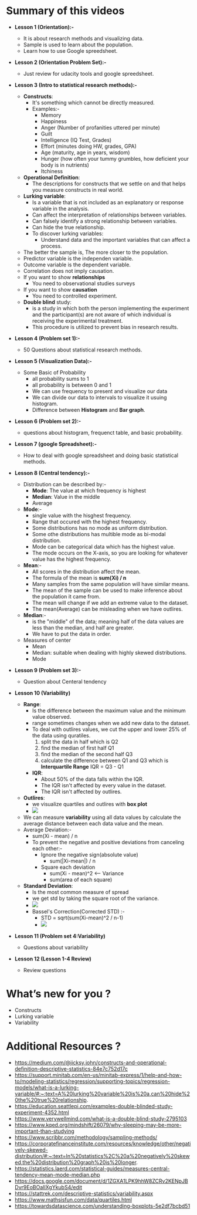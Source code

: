 # Summary of this videos

   - **Lesson 1 (Orientation):-**
        - It is about research methods and visualizing data.
        - Sample is used to learn about the population.
        - Learn how to use Google spreedsheet.

   - **Lesson 2 (Orientation Problem Set):-**
        - Just review for udacity tools and google spreedsheet.

   - **Lesson 3 (Intro to statistical research methods):-**
        - **Constructs**:
            - It's something which cannot be directly measured.
            - Examples:-
              - Memory
              - Happiness
              - Anger (Number of profanities uttered per minute)
              - Guilt
              - Intelligence (IQ Test, Grades)
              - Effort (minutes doing HW, grades, GPA)
              - Age (maturity, age in years, wisdom)
              - Hunger (how often your tummy grumbles, how deficient your body is in nutrients)
              - Itchiness  
        - **Operational Definition**:
            - The descriptions for constructs that we settle on and that helps you measure constructs in real world.
        - **Lurking variable**:
            - Is a variable that is not included as an explanatory or response variable in the analysis.
            - Can affect the interpretation of relationships between variables. 
            - Can falsely identify a strong relationship between variables.
            - Can hide the true relationship.
            - To discover lurking variables:
              - Understand data and the important variables that can affect a process.    
        - The better the sample is, The more closer to the population.
        - Predictor variable is the independen variable.
        - Outcome variable is the dependent variable.
        - Correlation does not imply causation.
        - If you want to show **relationships** 
          - You need to observational studies surveys
        - If you want to show **causation**
          - You need to controlled experiment.  
        - **Double blind** study:
            - is a study in which both the person implementing the experiment and the participant(s) are not aware of which individual is receiving the experimental treatment.
            - This procedure is utilized to prevent bias in research results.

   - **Lesson 4 (Problem set 1):-**
        - 50 Questions about statistical research methods.

   - **Lesson 5 (Visualization Data):-**   
        - Some Basic of Probability
          - all probability sums to 1
          - all probability is between 0 and 1
          - We can use frequency to present and visualize our data
          - We can divide our data to intervals to visualize it usuing histogram.       
          - Difference between **Histogram** and **Bar graph**.

   - **Lesson 6 (Problem set 2):-**
        - questions about histogram, frequenct table, and basic probability.   
   
   - **Lesson 7 (google Spreadsheet):-**    
        - How to deal with google spreadsheet and doing basic statistical methods.  

   - **Lesson 8 (Central tendency):-** 
        - Distribution can be described by:-
          - **Mode**: The value at which frequency is highest
          - **Median**: Value in the middle
          - Average
        - **Mode**:-
          - single value with the hisghest frequency.
          - Range that occured with the highest frequency. 
          - Some distributions has no mode as uniform distribution.
          - Some othe distributions has multible mode as bi-modal distribution.
          - Mode can be categorical data which has the highest value.
          - The mode occurs on the X-axis, so you are looking for whatever value has the highest frequency. 
        - **Mean**:-
            - All scores in the distribution affect the mean.
            - The formula of the mean is **sum(Xi) / n**
            - Many samples from the same population will have similar means.
            - The mean of the sample can be used to make inference about the population it came from.
            - The mean will change if we add an extreme value to the dataset.
            - The mean(Average) can be misleading when we have outlires.
        - **Median**:-
            - is the "middle" of the data; meaning half of the data values are less than the median, and half are greater.
            - We have to put the data in order.
        - Measures of center 
          - Mean
          - Median: suitable when dealing with highly skewed distributions.
          - Mode    
 
   - **Lesson 9 (Problem set 3):-**  
        - Question about Centeral tendency 

   - **Lesson 10 (Variability)**
        - **Range**:
            - Is the difference between the maximum value and the minimum value observed.
            - range sometimes changes when we add new data to the dataset.
            - To deal with outlires values, we cut the upper and lower 25% of the data using quratiles.       
              1. split the data in half which is Q2
              2. find the median of first half Q1
              3. find the median of the second half Q3
              4. calculate the difference between Q1 and Q3 which is **Interquartile Range** IQR = Q3 - Q1
            - **IQR**:
                - About 50% of the data falls within the IQR.
                - The IQR isn't affected by every value in the dataset.
                - The IQR isn't affected by outlires.
        - **Outlires**:
            - we visualize quartiles and outlires with **box plot** 
            - <img src="Images/boxplot.png">
        - We can measure **variability** using all data values by calculate the average distance between each data value and the mean.
        - Average Deviation:-
          - sum(Xi - mean) / n
          - To prevent the negative and positive deviations from canceling each other:-
            - Ignore the negative sign(absolute value)
              - sum(|Xi-mean|) / n  
            - Square each deviation  
              - sum(Xi - mean)^2 <-- Variance   
              - sum(area of each square)
        - **Standard Deviation**:
            - Is the most common measure of spread 
            - we get std by taking the square root of the variance.  
            - <img src="Images/std.jpg">  
            - Bassel's Correction(Corrected STD) :-
              - STD = sqrt(sum(Xi-mean)^2 / n-1)
              - <img src="Images/corrected_std.png">

   - **Lesson 11 (Problem set 4:Variability)**
        - Questions about variability
 
   - **Lesson 12 (Lesson 1-4 Review)**
        - Review questions    

# What’s new for you ?

   - Constructs
   - Lurking variable
   - Variability

# Additional Resources ?  

   - https://medium.com/@jicksy.john/constructs-and-operational-definition-descriptive-statistics-84e7c752d17c
   - https://support.minitab.com/en-us/minitab-express/1/help-and-how-to/modeling-statistics/regression/supporting-topics/regression-models/what-is-a-lurking-variable/#:~:text=A%20lurking%20variable%20is%20a,can%20hide%20the%20true%20relationship.
   - https://education.seattlepi.com/examples-double-blinded-study-experiment-4352.html
   - https://www.verywellmind.com/what-is-a-double-blind-study-2795103
   - https://www.kqed.org/mindshift/26079/why-sleeping-may-be-more-important-than-studying
   - https://www.scribbr.com/methodology/sampling-methods/
   - https://corporatefinanceinstitute.com/resources/knowledge/other/negatively-skewed-distribution/#:~:text=In%20statistics%2C%20a%20negatively%20skewed,the%20distribution%20graph%20is%20longer.
   - https://statistics.laerd.com/statistical-guides/measures-central-tendency-mean-mode-median.php
   - https://docs.google.com/document/d/1ZGXA1LPK9hhW8ZCRv2KENpJBDvr9EoBOaIlXgYkubS4/edit
   - https://stattrek.com/descriptive-statistics/variability.aspx
   - https://www.mathsisfun.com/data/quartiles.html
   - https://towardsdatascience.com/understanding-boxplots-5e2df7bcbd51 














